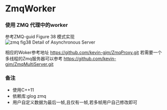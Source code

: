 # ZmqWorker
### 使用 ZMQ 代理中的worker
参考ZMQ-guid  Figure 38 模式实现
![zmq fig38 Detail of Asynchronous Server](https://github.com/imatix/zguide/raw/master/images/fig38.png)

相应的Woker参考地址
https://github.com/kevin-gjm/ZmqProxy.git
若需要一个多线程的Zmq服务器可以参考
https://github.com/kevin-gjm/ZmqMultiServer.git

### 备注
- 使用C++11
- 依赖库:glog zmq 
- 用户自定义数据为最后一帧,且仅有一帧,若多帧用户自己修改即可
